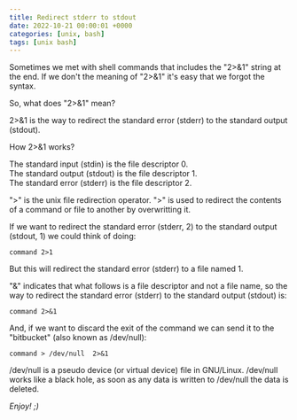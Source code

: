 ```yaml
---
title: Redirect stderr to stdout
date: 2022-10-21 00:00:01 +0000
categories: [unix, bash]
tags: [unix bash] 
---
```


Sometimes we met with shell commands that includes the "2>&1" string at the end.
If we don't the meaning of "2>&1" it's easy that we forgot the syntax.

So, what does "2>&1" mean?

2>&1 is the way to redirect the standard error (stderr) to the standard output (stdout).

How 2>&1 works?

The standard input (stdin) is the file descriptor 0.  
The standard output (stdout) is the file descriptor 1.  
The standard error (stderr) is the file descriptor 2.

">" is the unix file redirection operator. 
">" is used to redirect the contents of a command or file to another by overwritting it.

If we want to redirect the standard error (stderr, 2) to the standard output (stdout, 1) we could think of doing:

```shell
command 2>1
```

But this will redirect the standard error (stderr) to a file named 1.

"&" indicates that what follows is a file descriptor and not a file name, so the way to redirect the standard error (stderr) to the standard output (stdout) is:

```shell
command 2>&1
```

And, if we want to discard the exit of the command we can send it to the "bitbucket" (also known as /dev/null):

```shell
command > /dev/null  2>&1
```

/dev/null is a pseudo device (or virtual device) file in GNU/Linux. 
/dev/null works like a black hole, as soon as any data is written to /dev/null the data is deleted.

_Enjoy! ;)_
